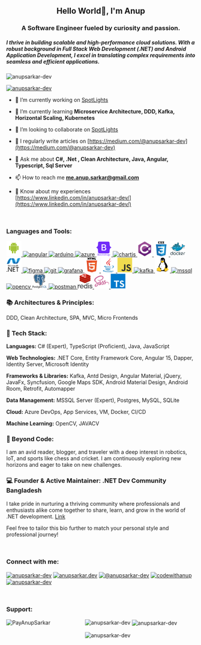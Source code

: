 <h2 align="center">Hello World👋, I'm Anup</h2>
<h3 align="center">A Software Engineer fueled by curiosity and passion.</h3>
<h5>I thrive in building scalable and high-performance cloud solutions. With a robust background in Full Stack Web Development (.NET) and Android Application Development, I excel in translating complex requirements into seamless and efficient applications.</h5>

<p align="left"> <img src="https://komarev.com/ghpvc/?username=anupsarkar-dev&label=Profile%20views&color=0e75b6&style=flat" alt="anupsarkar-dev" /> </p>

<p align="left"> <a href="https://github.com/ryo-ma/github-profile-trophy"><img src="https://github-profile-trophy.vercel.app/?username=anupsarkar-dev" alt="anupsarkar-dev" /></a> </p>

- 🔭 I’m currently working on [SpotLights](https://github.com/anupsarkar-dev/SpotLights)

- 🌱 I’m currently learning **Microservice Architecture, DDD, Kafka, Horizontal Scaling, Kubernetes**

- 👯 I’m looking to collaborate on [SpotLights](https://github.com/anupsarkar-dev/SpotLights)

- 📝 I regularly write articles on [https://medium.com/@anupsarkar-dev](https://medium.com/@anupsarkar-dev)

- 💬 Ask me about **C#, .Net , Clean Architecture, Java, Angular, Typescript, Sql Server**

- 📫 How to reach me **me.anup.sarkar@gmail.com**

- 📄 Know about my experiences [https://www.linkedin.com/in/anupsarkar-dev/](https://www.linkedin.com/in/anupsarkar-dev/)

</br>
<h3 align="left">Languages and Tools:</h3>
<p align="left"> <a href="https://developer.android.com" target="_blank" rel="noreferrer"> <img src="https://raw.githubusercontent.com/devicons/devicon/master/icons/android/android-original-wordmark.svg" alt="android" width="40" height="40"/> </a> <a href="https://angular.io" target="_blank" rel="noreferrer"> <img src="https://angular.io/assets/images/logos/angular/angular.svg" alt="angular" width="40" height="40"/> </a> <a href="https://www.arduino.cc/" target="_blank" rel="noreferrer"> <img src="https://cdn.worldvectorlogo.com/logos/arduino-1.svg" alt="arduino" width="40" height="40"/> </a> <a href="https://azure.microsoft.com/en-in/" target="_blank" rel="noreferrer"> <img src="https://www.vectorlogo.zone/logos/microsoft_azure/microsoft_azure-icon.svg" alt="azure" width="40" height="40"/> </a> <a href="https://getbootstrap.com" target="_blank" rel="noreferrer"> <img src="https://raw.githubusercontent.com/devicons/devicon/master/icons/bootstrap/bootstrap-plain-wordmark.svg" alt="bootstrap" width="40" height="40"/> </a> <a href="https://www.chartjs.org" target="_blank" rel="noreferrer"> <img src="https://www.chartjs.org/media/logo-title.svg" alt="chartjs" width="40" height="40"/> </a> <a href="https://www.w3schools.com/cs/" target="_blank" rel="noreferrer"> <img src="https://raw.githubusercontent.com/devicons/devicon/master/icons/csharp/csharp-original.svg" alt="csharp" width="40" height="40"/> </a> <a href="https://www.w3schools.com/css/" target="_blank" rel="noreferrer"> <img src="https://raw.githubusercontent.com/devicons/devicon/master/icons/css3/css3-original-wordmark.svg" alt="css3" width="40" height="40"/> </a> <a href="https://www.docker.com/" target="_blank" rel="noreferrer"> <img src="https://raw.githubusercontent.com/devicons/devicon/master/icons/docker/docker-original-wordmark.svg" alt="docker" width="40" height="40"/> </a> <a href="https://dotnet.microsoft.com/" target="_blank" rel="noreferrer"> <img src="https://raw.githubusercontent.com/devicons/devicon/master/icons/dot-net/dot-net-original-wordmark.svg" alt="dotnet" width="40" height="40"/> </a> <a href="https://www.figma.com/" target="_blank" rel="noreferrer"> <img src="https://www.vectorlogo.zone/logos/figma/figma-icon.svg" alt="figma" width="40" height="40"/> </a> <a href="https://git-scm.com/" target="_blank" rel="noreferrer"> <img src="https://www.vectorlogo.zone/logos/git-scm/git-scm-icon.svg" alt="git" width="40" height="40"/> </a> <a href="https://grafana.com" target="_blank" rel="noreferrer"> <img src="https://www.vectorlogo.zone/logos/grafana/grafana-icon.svg" alt="grafana" width="40" height="40"/> </a> <a href="https://www.w3.org/html/" target="_blank" rel="noreferrer"> <img src="https://raw.githubusercontent.com/devicons/devicon/master/icons/html5/html5-original-wordmark.svg" alt="html5" width="40" height="40"/> </a> <a href="https://www.java.com" target="_blank" rel="noreferrer"> <img src="https://raw.githubusercontent.com/devicons/devicon/master/icons/java/java-original.svg" alt="java" width="40" height="40"/> </a> <a href="https://developer.mozilla.org/en-US/docs/Web/JavaScript" target="_blank" rel="noreferrer"> <img src="https://raw.githubusercontent.com/devicons/devicon/master/icons/javascript/javascript-original.svg" alt="javascript" width="40" height="40"/> </a> <a href="https://kafka.apache.org/" target="_blank" rel="noreferrer"> <img src="https://www.vectorlogo.zone/logos/apache_kafka/apache_kafka-icon.svg" alt="kafka" width="40" height="40"/> </a> <a href="https://www.linux.org/" target="_blank" rel="noreferrer"> <img src="https://raw.githubusercontent.com/devicons/devicon/master/icons/linux/linux-original.svg" alt="linux" width="40" height="40"/> </a> <a href="https://www.microsoft.com/en-us/sql-server" target="_blank" rel="noreferrer"> <img src="https://www.svgrepo.com/show/303229/microsoft-sql-server-logo.svg" alt="mssql" width="40" height="40"/> </a> <a href="https://opencv.org/" target="_blank" rel="noreferrer"> <img src="https://www.vectorlogo.zone/logos/opencv/opencv-icon.svg" alt="opencv" width="40" height="40"/> </a> <a href="https://www.postgresql.org" target="_blank" rel="noreferrer"> <img src="https://raw.githubusercontent.com/devicons/devicon/master/icons/postgresql/postgresql-original-wordmark.svg" alt="postgresql" width="40" height="40"/> </a> <a href="https://postman.com" target="_blank" rel="noreferrer"> <img src="https://www.vectorlogo.zone/logos/getpostman/getpostman-icon.svg" alt="postman" width="40" height="40"/> </a> <a href="https://redis.io" target="_blank" rel="noreferrer"> <img src="https://raw.githubusercontent.com/devicons/devicon/master/icons/redis/redis-original-wordmark.svg" alt="redis" width="40" height="40"/> </a> <a href="https://sass-lang.com" target="_blank" rel="noreferrer"> <img src="https://raw.githubusercontent.com/devicons/devicon/master/icons/sass/sass-original.svg" alt="sass" width="40" height="40"/> </a> <a href="https://www.typescriptlang.org/" target="_blank" rel="noreferrer"> <img src="https://raw.githubusercontent.com/devicons/devicon/master/icons/typescript/typescript-original.svg" alt="typescript" width="40" height="40"/> </a> </p>


### 📚 Architectures & Principles:
DDD, Clean Architecture, SPA, MVC, Micro Frontends

### 🔧 Tech Stack:

**Languages:** C# (Expert), TypeScript (Proficient), Java, JavaScript

**Web Technologies:** .NET Core, Entity Framework Core, Angular 15, Dapper, Identity Server, Microsoft Identity

**Frameworks & Libraries:** Kafka, Antd Design, Angular Material, jQuery, JavaFx, Syncfusion, Google Maps SDK, Android Material Design, Android Room, Retrofit, Automapper

**Data Management:** MSSQL Server (Expert), Postgres, MySQL, SQLite

**Cloud:** Azure DevOps, App Services, VM, Docker, CI/CD

**Machine Learning:** OpenCV, JAVACV

### 📖 Beyond Code:
I am an avid reader, blogger, and traveler with a deep interest in robotics, IoT, and sports like chess and cricket. I am continuously exploring new horizons and eager to take on new challenges.

### 💻 Founder & Active Maintainer: .NET Dev Community Bangladesh
I take pride in nurturing a thriving community where professionals and enthusiasts alike come together to share, learn, and grow in the world of .NET development.
<a href="https://www.facebook.com/groups/dndcb/?mibextid=oMANbw">Link</a>

Feel free to tailor this bio further to match your personal style and professional journey!



</br>
<h3 align="left">Connect with me:</h3>
<p align="left">
<a href="https://linkedin.com/in/anupsarkar-dev" target="blank"><img align="center" src="https://raw.githubusercontent.com/rahuldkjain/github-profile-readme-generator/master/src/images/icons/Social/linked-in-alt.svg" alt="anupsarkar-dev" height="30" width="40" /></a>
<a href="https://fb.com/anupsarkar.dev" target="blank"><img align="center" src="https://raw.githubusercontent.com/rahuldkjain/github-profile-readme-generator/master/src/images/icons/Social/facebook.svg" alt="anupsarkar.dev" height="30" width="40" /></a>
<a href="https://medium.com/@anupsarkar-dev" target="blank"><img align="center" src="https://raw.githubusercontent.com/rahuldkjain/github-profile-readme-generator/master/src/images/icons/Social/medium.svg" alt="@anupsarkar-dev" height="30" width="40" /></a>
<a href="https://www.youtube.com/c/codewithanup" target="blank"><img align="center" src="https://raw.githubusercontent.com/rahuldkjain/github-profile-readme-generator/master/src/images/icons/Social/youtube.svg" alt="codewithanup" height="30" width="40" /></a>
<a href="https://www.leetcode.com/anupsarkar-dev" target="blank"><img align="center" src="https://raw.githubusercontent.com/rahuldkjain/github-profile-readme-generator/master/src/images/icons/Social/leet-code.svg" alt="anupsarkar-dev" height="30" width="40" /></a>
</p>

</br>
<h3 align="left">Support:</h3>
<p><a href="https://www.buymeacoffee.com/PayAnupSarkar"> <img align="left" src="https://cdn.buymeacoffee.com/buttons/v2/default-yellow.png" height="50" width="210" alt="PayAnupSarkar" /></a></p>

<p><img align="left" src="https://github-readme-stats.vercel.app/api/top-langs?username=anupsarkar-dev&show_icons=true&locale=en&layout=compact" alt="anupsarkar-dev" /></p>

<p>&nbsp;<img align="center" src="https://github-readme-stats.vercel.app/api?username=anupsarkar-dev&show_icons=true&locale=en" alt="anupsarkar-dev" /></p>

<p><img align="center" src="https://github-readme-streak-stats.herokuapp.com/?user=anupsarkar-dev&" alt="anupsarkar-dev" /></p>
